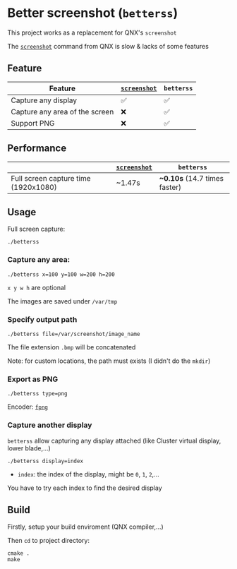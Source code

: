 # Better screenshot (`betterss`)

This project works as a replacement for QNX's `screenshot`

The [`screenshot`](https://www.qnx.com/developers/docs/7.0.0/com.qnx.doc.screen/topic/manual/screenshot.html) command from QNX is slow & lacks of some features

## Feature

| Feature                              | [`screenshot`](https://www.qnx.com/developers/docs/7.0.0/com.qnx.doc.screen/topic/manual/screenshot.html) | `betterss` |
|--------------------------------------|------------|----------|
| Capture any display                  |  ✅   |  ✅ |
| Capture any area of the screen       |  ❌   |  ✅ |
| Support PNG                          |  ❌   |  ✅ |

## Performance
|                                      | [`screenshot`](https://www.qnx.com/developers/docs/7.0.0/com.qnx.doc.screen/topic/manual/screenshot.html) | `betterss` |
|--------------------------------------|------------|----------|
| Full screen capture time (1920x1080) | ~1.47s     |  **~0.10s** (14.7 times faster)  |

## Usage

Full screen capture:
```shell
./betterss
```

### Capture any area:

```shell
./betterss x=100 y=100 w=200 h=200
```
`x y w h` are optional

The images are saved under `/var/tmp`

### Specify output path

```shell
./betterss file=/var/screenshot/image_name
```

The file extension `.bmp` will be concatenated

Note: for custom locations, the path must exists (I didn't do the `mkdir`)

### Export as PNG

```shell
./betterss type=png
```
Encoder: [`fpng`](https://github.com/richgel999/fpng)

### Capture another display

`betterss` allow capturing any display attached (like Cluster virtual display, lower blade,...)

```shell
./betterss display=index
```
- `index`: the index of the display, might be `0`, `1`, `2`,...

You have to try each index to find the desired display

## Build

Firstly, setup your build enviroment (QNX compiler,...)

Then `cd` to project directory:
```shell
cmake .
make
```

